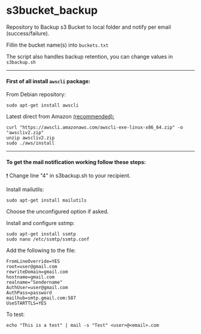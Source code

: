 # s3bucket_backup
Repository to Backup s3 Bucket to local folder and notify per email (success/failure).

Fillin the bucket name(s) into `buckets.txt`

The script also handles backup retention, you can change values in `s3backup.sh`


***


#### First of all install `awscli` package:

From Debian repository:

    sudo apt-get install awscli

Latest direct from Amazon [(recommended):](https://docs.aws.amazon.com/cli/latest/userguide/getting-started-install.html)

    curl "https://awscli.amazonaws.com/awscli-exe-linux-x86_64.zip" -o "awscliv2.zip"
    unzip awscliv2.zip
    sudo ./aws/install


***


#### To get the mail notification working follow these steps:

❗ Change line "4" in s3backup.sh to your recipient.



Install mailutils:

    sudo apt-get install mailutils

Choose the unconfigured option if asked.

Install and configure sstmp:

    sudo apt-get install ssmtp
    sudo nano /etc/ssmtp/ssmtp.conf
    
 Add the following to the file:
    
    FromLineOverride=YES
    root=user@gmail.com
    rewriteDomain=gmail.com
    hostname=gmail.com
    realname="Sendername"
    AuthUser=user@gmail.com
    AuthPass=password
    mailhub=smtp.gmail.com:587
    UseSTARTTLS=YES

To test:

    echo "This is a test" | mail -s "Test" <user>@<email>.com
